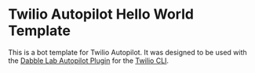 # Twilio Autopilot Hello World Template

This is a bot template for Twilio Autopilot. It was designed to be used with the [Dabble Lab Autopilot Plugin](https://www.twilio.com/docs/autopilot/twilio-autopilot-cli) for the [Twilio CLI](https://twilio.com/cli).

